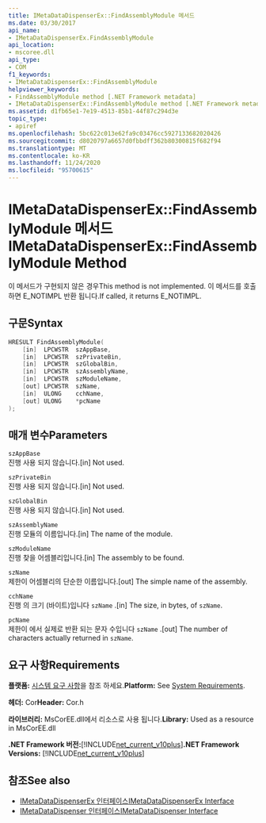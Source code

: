 ```yaml
---
title: IMetaDataDispenserEx::FindAssemblyModule 메서드
ms.date: 03/30/2017
api_name:
- IMetaDataDispenserEx.FindAssemblyModule
api_location:
- mscoree.dll
api_type:
- COM
f1_keywords:
- IMetaDataDispenserEx::FindAssemblyModule
helpviewer_keywords:
- FindAssemblyModule method [.NET Framework metadata]
- IMetaDataDispenserEx::FindAssemblyModule method [.NET Framework metadata]
ms.assetid: d1fb65e1-7e19-4513-85b1-44f87c294d3e
topic_type:
- apiref
ms.openlocfilehash: 5bc622c013e62fa9c03476cc5927133682020426
ms.sourcegitcommit: d8020797a6657d0fbbdff362b80300815f682f94
ms.translationtype: MT
ms.contentlocale: ko-KR
ms.lasthandoff: 11/24/2020
ms.locfileid: "95700615"
---
```

# <a name="imetadatadispenserexfindassemblymodule-method"></a><span data-ttu-id="03d65-102">IMetaDataDispenserEx::FindAssemblyModule 메서드</span><span class="sxs-lookup"><span data-stu-id="03d65-102">IMetaDataDispenserEx::FindAssemblyModule Method</span></span>

<span data-ttu-id="03d65-103">이 메서드가 구현되지 않은 경우</span><span class="sxs-lookup"><span data-stu-id="03d65-103">This method is not implemented.</span></span> <span data-ttu-id="03d65-104">이 메서드를 호출 하면 E_NOTIMPL 반환 됩니다.</span><span class="sxs-lookup"><span data-stu-id="03d65-104">If called, it returns E_NOTIMPL.</span></span>  
  
## <a name="syntax"></a><span data-ttu-id="03d65-105">구문</span><span class="sxs-lookup"><span data-stu-id="03d65-105">Syntax</span></span>  
  
```cpp  
HRESULT FindAssemblyModule(  
    [in]  LPCWSTR  szAppBase,  
    [in]  LPCWSTR  szPrivateBin,  
    [in]  LPCWSTR  szGlobalBin,  
    [in]  LPCWSTR  szAssemblyName,  
    [in]  LPCWSTR  szModuleName,  
    [out] LPCWSTR  szName,  
    [in]  ULONG    cchName,  
    [out] ULONG    *pcName  
);  
```  
  
## <a name="parameters"></a><span data-ttu-id="03d65-106">매개 변수</span><span class="sxs-lookup"><span data-stu-id="03d65-106">Parameters</span></span>  

 `szAppBase`  
 <span data-ttu-id="03d65-107">진행 사용 되지 않습니다.</span><span class="sxs-lookup"><span data-stu-id="03d65-107">[in] Not used.</span></span>  
  
 `szPrivateBin`  
 <span data-ttu-id="03d65-108">진행 사용 되지 않습니다.</span><span class="sxs-lookup"><span data-stu-id="03d65-108">[in] Not used.</span></span>  
  
 `szGlobalBin`  
 <span data-ttu-id="03d65-109">진행 사용 되지 않습니다.</span><span class="sxs-lookup"><span data-stu-id="03d65-109">[in] Not used.</span></span>  
  
 `szAssemblyName`  
 <span data-ttu-id="03d65-110">진행 모듈의 이름입니다.</span><span class="sxs-lookup"><span data-stu-id="03d65-110">[in] The name of the module.</span></span>  
  
 `szModuleName`  
 <span data-ttu-id="03d65-111">진행 찾을 어셈블리입니다.</span><span class="sxs-lookup"><span data-stu-id="03d65-111">[in] The assembly to be found.</span></span>  
  
 `szName`  
 <span data-ttu-id="03d65-112">제한이 어셈블리의 단순한 이름입니다.</span><span class="sxs-lookup"><span data-stu-id="03d65-112">[out] The simple name of the assembly.</span></span>  
  
 `cchName`  
 <span data-ttu-id="03d65-113">진행 의 크기 (바이트)입니다 `szName` .</span><span class="sxs-lookup"><span data-stu-id="03d65-113">[in] The size, in bytes, of `szName`.</span></span>  
  
 `pcName`  
 <span data-ttu-id="03d65-114">제한이 에서 실제로 반환 되는 문자 수입니다 `szName` .</span><span class="sxs-lookup"><span data-stu-id="03d65-114">[out] The number of characters actually returned in `szName`.</span></span>  
  
## <a name="requirements"></a><span data-ttu-id="03d65-115">요구 사항</span><span class="sxs-lookup"><span data-stu-id="03d65-115">Requirements</span></span>  

 <span data-ttu-id="03d65-116">**플랫폼:** [시스템 요구 사항](../../get-started/system-requirements.md)을 참조 하세요.</span><span class="sxs-lookup"><span data-stu-id="03d65-116">**Platform:** See [System Requirements](../../get-started/system-requirements.md).</span></span>  
  
 <span data-ttu-id="03d65-117">**헤더:** Cor</span><span class="sxs-lookup"><span data-stu-id="03d65-117">**Header:** Cor.h</span></span>  
  
 <span data-ttu-id="03d65-118">**라이브러리:** MsCorEE.dll에서 리소스로 사용 됩니다.</span><span class="sxs-lookup"><span data-stu-id="03d65-118">**Library:** Used as a resource in MsCorEE.dll</span></span>  
  
 <span data-ttu-id="03d65-119">**.NET Framework 버전:**[!INCLUDE[net_current_v10plus](../../../../includes/net-current-v10plus-md.md)]</span><span class="sxs-lookup"><span data-stu-id="03d65-119">**.NET Framework Versions:** [!INCLUDE[net_current_v10plus](../../../../includes/net-current-v10plus-md.md)]</span></span>  
  
## <a name="see-also"></a><span data-ttu-id="03d65-120">참조</span><span class="sxs-lookup"><span data-stu-id="03d65-120">See also</span></span>

- [<span data-ttu-id="03d65-121">IMetaDataDispenserEx 인터페이스</span><span class="sxs-lookup"><span data-stu-id="03d65-121">IMetaDataDispenserEx Interface</span></span>](imetadatadispenserex-interface.md)
- [<span data-ttu-id="03d65-122">IMetaDataDispenser 인터페이스</span><span class="sxs-lookup"><span data-stu-id="03d65-122">IMetaDataDispenser Interface</span></span>](imetadatadispenser-interface.md)
